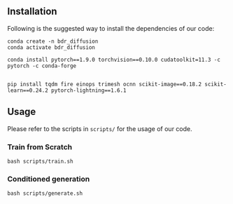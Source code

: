 
## Installation
Following is the suggested way to install the dependencies of our code:
```
conda create -n bdr_diffusion
conda activate bdr_diffusion

conda install pytorch==1.9.0 torchvision==0.10.0 cudatoolkit=11.3 -c pytorch -c conda-forge


pip install tqdm fire einops trimesh ocnn scikit-image==0.18.2 scikit-learn==0.24.2 pytorch-lightning==1.6.1
```

## Usage
Please refer to the scripts in `scripts/` for the usage of our code.
### Train from Scratch
```
bash scripts/train.sh
```

### Conditioned generation
```
bash scripts/generate.sh
```



